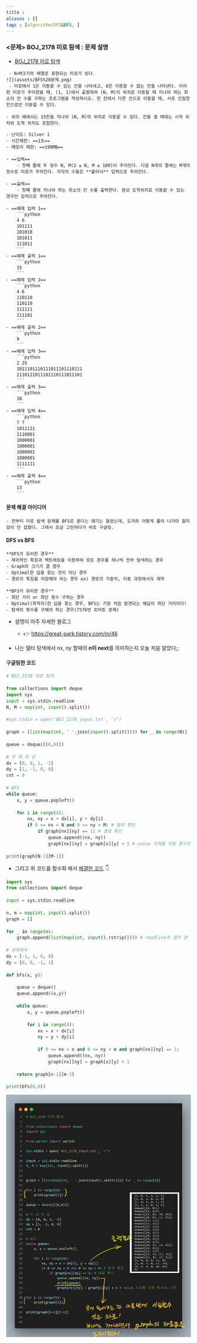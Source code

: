 ```yaml
---
title :
aliases : []
tags : [algorithm/DFS&BFS, ]
---
```


### <문제> BOJ_2178 미로 탐색 : 문제 설명

- [BOJ_2178 미로 탐색](https://www.acmicpc.net/problem/2178)

```ad-question
 - N×M크기의 배열로 표현되는 미로가 있다.
![](assets/BFS%20문제.png)
 - 미로에서 1은 이동할 수 있는 칸을 나타내고, 0은 이동할 수 없는 칸을 나타낸다. 이러한 미로가 주어졌을 때, (1, 1)에서 출발하여 (N, M)의 위치로 이동할 때 지나야 하는 최소의 칸 수를 구하는 프로그램을 작성하시오. 한 칸에서 다른 칸으로 이동할 때, 서로 인접한 칸으로만 이동할 수 있다.

- 위의 예에서는 15칸을 지나야 (N, M)의 위치로 이동할 수 있다. 칸을 셀 때에는 시작 위치와 도착 위치도 포함한다.
```

```ad-attention
- 난이도: Silver 1
- 시간제한: ==1초==
- 메모리 제한: ==198MB==

- ==입력== 
	- 첫째 줄에 두 정수 N, M(2 ≤ N, M ≤ 100)이 주어진다. 다음 N개의 줄에는 M개의 정수로 미로가 주어진다. 각각의 수들은 **붙어서** 입력으로 주어진다.

- ==출력==
	- 첫째 줄에 지나야 하는 최소의 칸 수를 출력한다. 항상 도착위치로 이동할 수 있는 경우만 입력으로 주어진다.

- ==예제 입력 1==
	```python
	4 6
	101111
	101010
	101011
	111011
	```
- ==예제 출력 1==
	```python
	15
	```
- ==예제 입력 2==
	```python
	4 6
	110110
	110110
	111111
	111101
	```
- ==예제 출력 2==
	```python
	9
	```
- ==예제 입력 3==
	```python
	2 25
	1011101110111011101110111
	1110111011101110111011101
	```
- ==예제 출력 3==
	```python
	38
	```
- ==예제 입력 4==
	```python
	7 7
	1011111
	1110001
	1000001
	1000001
	1000001
	1000001
	1111111
	```
- ==예제 출력 4==
	```python
	13
	```
```

#### 문제 해결 아이디어
```ad-example
- 전부터 미로 탐색 문제를 BFS로 푼다는 얘기는 들었는데, 도저히 어떻게 풀어 나가야 할지 감이 안 잡혔다. 그래서 조금 고민하다가 바로 구글링.
```

#### DFS vs BFS
```ad-tip
**DFS가 유리한 경우**  
- 재귀적인 특징과 백트래킹을 이용하여 모든 경우를 하나씩 전부 탐색하는 경우  
- Graph의 크기가 클 경우  
- Optimal한 답을 찾는 것이 아닌 경우  
- 경로의 특징을 저장해야 하는 경우 ex) 경로의 가중치, 이동 과정에서의 제약  
  
**BFS가 유리한 경우**  
- 최단 거리 or 최단 횟수 구하는 경우  
- Optimal(최적의)한 답을 찾는 경우, BFS는 가장 처음 발견되는 해답이 최단 거리이다!  
- 탐색의 횟수를 구해야 하는 경우(7576번 토마토 문제)
```

- 설명이 아주 자세한 블로그 
	- 👉 https://great-park.tistory.com/m/46

- 나는 델타 탐색에서 nx, ny 할때의 **n이 next**를 의미하는지 오늘 처음 알았다;;

#### 구글링한 코드
```python
# BOJ_2178 미로 탐색 

from collections import deque
import sys
input = sys.stdin.readline
N, M = map(int, input().split())

#sys.stdin = open('BOJ_2178_input.txt', 'r')

graph = [list(map(int, ' '.join(input().split()))) for _ in range(N)]

queue = deque([(0,0)])

# 우 좌 하 상
dx = [0, 0, 1, -1]
dy = [1, -1, 0, 0]
cnt = 0

# BFS
while queue:
    x, y = queue.popleft()
	
    for i in range(4):
        nx, ny = x + dx[i], y + dy[i]
        if 0 <= nx < N and 0 <= ny < M: # 범위 확인
            if graph[nx][ny] == 1: # 경로 확인
                queue.append((nx, ny))
                graph[nx][ny] = graph[x][y] + 1 # value 자체를 이동 횟수로 사용

print(graph[N-1][M-1])


```


- 그리고 위 코드를 함수화 해서 [해결한 코드](https://yuna0125.tistory.com/61) 👇
```python
import sys
from collections import deque

input = sys.stdin.readline

n, m = map(int, input().split())
graph = []

for _ in range(n):
    graph.append(list(map(int, input().rstrip()))) # readline의 경우 맨 뒤에 '\n'까지 입력받으므로 제거해줘야 함

# 상하좌우
dx = [-1, 1, 0, 0] 
dy = [0, 0, -1, 1]

def bfs(x, y):
    
    queue = deque()
    queue.append((x,y))

    while queue:
        x, y = queue.popleft()

        for i in range(4):
            nx = x + dx[i]
            ny = y + dy[i]

            if 0 <= nx < n and 0 <= ny < m and graph[nx][ny] == 1:
                queue.append((nx, ny))
                graph[nx][ny] = graph[x][y] + 1
    
    return graph[n-1][m-1]

print(bfs(0,0))
```


![](../assets/code%20(1).png)
